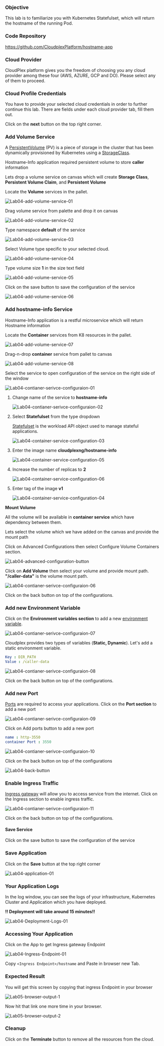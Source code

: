 ### Objective

This lab is to familiarize you with Kubernetes Statefulset, which will return the hostname of the running Pod.

### Code Repository

https://github.com/CloudplexPlatform/hostname-app

### Cloud Provider

CloudPlex platform gives you the freedom of choosing you any cloud provider among these four (AWS, AZURE, GCP and DO). Please select any of them to proceed.

### Cloud Profile Credentials

You have to provide your selected cloud credentials in order to further continue this lab. There are fields under each cloud provider tab, fill them out.

Click on the **next** button on the top right corner.


### Add Volume Service

A [PersistentVolume](https://kubernetes.io/docs/concepts/storage/persistent-volumes/) (PV) is a piece of storage in the cluster that has been dynamically provisioned by Kubernetes using a [StorageClass](https://kubernetes.io/docs/concepts/storage/storage-classes).

Hostname-Info application required persistent volume to store **caller** information

Lets drop a volume service on canvas which will create **Storage Class**, **Persistent Volume Claim**, and **Persistent Volume** 

Locate the **Volume** services in the pallet.

![Lab04-add-volume-service-01](https://raw.githubusercontent.com/CloudplexPlatform/developer-community/feature/github-data-fetching/kubernetes/stateful%20set/labs/hostname/images/Lab04-add-volume-service-01.png)

Drag volume service from palette and drop it on canvas

![Lab04-add-volume-service-02](https://raw.githubusercontent.com/CloudplexPlatform/developer-community/feature/github-data-fetching/kubernetes/stateful%20set/labs/hostname/images/Lab04-add-volume-service-02.png)

Type namespace **default** of the service

![Lab04-add-volume-service-03](https://raw.githubusercontent.com/CloudplexPlatform/developer-community/feature/github-data-fetching/kubernetes/stateful%20set/labs/hostname/images/Lab04-add-volume-service-03.png)

Select Volume type specific to your selected cloud.

![Lab04-add-volume-service-04](https://raw.githubusercontent.com/CloudplexPlatform/developer-community/feature/github-data-fetching/kubernetes/stateful%20set/labs/hostname/images/Lab04-add-volume-service-04.png)

Type volume size **1** in the size text field

![Lab04-add-volume-service-05](https://raw.githubusercontent.com/CloudplexPlatform/developer-community/feature/github-data-fetching/kubernetes/stateful%20set/labs/hostname/images/Lab04-add-volume-service-05.png)

Click on the save button to save the configuration of the service

![Lab04-add-volume-service-06](https://raw.githubusercontent.com/CloudplexPlatform/developer-community/feature/github-data-fetching/kubernetes/stateful%20set/labs/hostname/images/Lab04-add-volume-service-06.png)

### Add hostname-info Service

Hostname-Info application is a restful microservice which will return Hostname information

Locate the **Container** services from K8 resources in the pallet.

![Lab04-add-volume-service-07](https://raw.githubusercontent.com/CloudplexPlatform/developer-community/feature/github-data-fetching/kubernetes/stateful%20set/labs/hostname/images/Lab04-add-volume-service-07.png)

Drag-n-drop **container** service from pallet to canvas

![Lab04-add-volume-service-08](https://raw.githubusercontent.com/CloudplexPlatform/developer-community/feature/github-data-fetching/kubernetes/stateful%20set/labs/hostname/images/Lab04-add-volume-service-08.png)

Select the service to open configuration of the service on the right side of the window

![Lab04-contianer-serivce-configuraion-01](https://raw.githubusercontent.com/CloudplexPlatform/developer-community/feature/github-data-fetching/kubernetes/stateful%20set/labs/hostname/images/Lab04-contianer-serivce-configuraion-01.png)

1. Change name of the service to **hostname-info**

   ![Lab04-contianer-serivce-configuraion-02](https://raw.githubusercontent.com/CloudplexPlatform/developer-community/feature/github-data-fetching/kubernetes/stateful%20set/labs/hostname/images/Lab04-container-service-configuration-02.png)

2. Select **Statefulset** from the type dropdown

   [Statefulset](https://kubernetes.io/docs/concepts/workloads/controllers/statefulset/) is the workload API object used to manage stateful applications.

   ![Lab04-container-service-configuration-03](https://raw.githubusercontent.com/CloudplexPlatform/developer-community/feature/github-data-fetching/kubernetes/stateful%20set/labs/hostname/images/Lab04-container-service-configuration-03.png)

3. Enter the image name **cloudplexng/hostname-info**

   ![Lab04-container-service-configuration-05](https://raw.githubusercontent.com/CloudplexPlatform/developer-community/feature/github-data-fetching/kubernetes/stateful%20set/labs/hostname/images/Lab04-container-service-configuration-05.png)

4. Increase the number of replicas to **2**

   ![Lab04-container-service-configuration-06](https://raw.githubusercontent.com/CloudplexPlatform/developer-community/feature/github-data-fetching/kubernetes/stateful%20set/labs/hostname/images/Lab04-container-service-configuration-06.png)

5. Enter tag of the image **v1**

   ![Lab04-container-service-configuration-04](https://raw.githubusercontent.com/CloudplexPlatform/developer-community/feature/github-data-fetching/kubernetes/stateful%20set/labs/hostname/images/Lab04-container-service-configuration-04.png)


**Mount Volume**

All the volume will be available in **container service** which have dependency between them. 

Lets select the volume which we have added on the canvas and provide the mount path

Click on Advanced Configurations then select Configure Volume Containers section.

![Lab04-advanced-configuration-button](https://raw.githubusercontent.com/CloudplexPlatform/developer-community/feature/github-data-fetching/kubernetes/stateful%20set/labs/hostname/images/Lab04-advanced-configuration-button.png)

Click on **Add Volume** then select your volume and provide mount path.
**"/caller-data"** is the volume mount path.

![Lab04-contianer-serivce-configuraion-06](https://raw.githubusercontent.com/CloudplexPlatform/developer-community/feature/github-data-fetching/kubernetes/stateful%20set/labs/hostname/images/Lab04-contianer-serivce-configuraion-06.png)

Click on the back button on top of the configurations.



### Add new Environment Variable

Click on the **Environment variables section** to add a new [environment variable](https://kubernetes.io/docs/tasks/inject-data-application/define-environment-variable-container/#define-an-environment-variable-for-a-container).

![Lab04-contianer-serivce-configuraion-07](https://raw.githubusercontent.com/CloudplexPlatform/developer-community/feature/github-data-fetching/kubernetes/stateful%20set/labs/hostname/images/Lab04-contianer-serivce-configuraion-07.png)



Cloudplex provides two types of variables (**Static, Dynamic**). Let's add a static environment variable.

```yaml
Key : DIR_PATH
Value : /caller-data
```


![Lab04-contianer-serivce-configuraion-08](https://raw.githubusercontent.com/CloudplexPlatform/developer-community/feature/github-data-fetching/kubernetes/stateful%20set/labs/hostname/images/Lab04-contianer-serivce-configuraion-08.png)

Click on the back button on top of the configurations.

### Add new Port

[Ports](https://kubernetes.io/docs/concepts/services-networking/connect-applications-service/#the-kubernetes-model-for-connecting-containers) are required to access your applications. Click on the **Port section** to add a new port

![Lab04-contianer-serivce-configuraion-09](https://raw.githubusercontent.com/CloudplexPlatform/developer-community/feature/github-data-fetching/kubernetes/stateful%20set/labs/hostname/images/Lab04-contianer-serivce-configuraion-09.png)

Click on Add ports button to add a new port

```yaml
name : http-3550
container Port : 3550
```

![Lab04-contianer-serivce-configuraion-10](https://raw.githubusercontent.com/CloudplexPlatform/developer-community/feature/github-data-fetching/kubernetes/stateful%20set/labs/hostname/images/Lab04-contianer-serivce-configuraion-10.png)

Click on the back button on top of the configurations

![Lab04-back-button](https://raw.githubusercontent.com/CloudplexPlatform/developer-community/feature/github-data-fetching/kubernetes/stateful%20set/labs/hostname/images/Lab04-back-button.png)


### Enable Ingress Traffic

​[Ingress gateway](https://istio.io/docs/tasks/traffic-management/ingress/ingress-control/) will allow you to access service from the internet. Click on the Ingress section to enable ingress traffic.

![Lab04-contianer-serivce-configuraion-11](https://raw.githubusercontent.com/CloudplexPlatform/developer-community/feature/github-data-fetching/kubernetes/stateful%20set/labs/hostname/images/Lab04-contianer-serivce-configuraion-11.png)

Click on the back button on top of the configurations.

#### Save Service

Click on the save button to save the configuration of the service

### Save Application

Click on the **Save** button at the top right corner

![Lab04-application-01](https://raw.githubusercontent.com/CloudplexPlatform/developer-community/feature/github-data-fetching/kubernetes/stateful%20set/labs/hostname/images/Lab04-application-01.png)



### Your Application Logs

In the log window, you can see the logs of your infrastructure, Kubernetes Cluster and Application which you have deployed.

**!! Deployment will take around 15 minutes!!** 

![Lab04-Deployment-Logs-01](https://raw.githubusercontent.com/CloudplexPlatform/developer-community/feature/github-data-fetching/kubernetes/stateful%20set/labs/hostname/images/Lab04-Deployment-Logs-01.png)



### Accessing Your Application

Click on the App to get Ingress gateway Endpoint

![Lab04-Ingress-Endpoint-01](https://raw.githubusercontent.com/CloudplexPlatform/developer-community/feature/github-data-fetching/kubernetes/stateful%20set/labs/hostname/images/Lab04-Ingress-Endpoint-01.png)


Copy ```<Ingress Endpoint>/hostname``` and Paste in browser new Tab.

### Expected Result

You will get this screen by copying that ingress Endpoint in your browser

![Lab05-browser-output-1](https://raw.githubusercontent.com/CloudplexPlatform/developer-community/feature/github-data-fetching/kubernetes/stateful%20set/labs/hostname/images/Lab05-browser-output-1.png)

Now hit that link one more time in your browser.

![Lab05-browser-output-2](https://raw.githubusercontent.com/CloudplexPlatform/developer-community/feature/github-data-fetching/kubernetes/stateful%20set/labs/hostname/images/Lab05-browser-output-2.png)


### Cleanup

Click on the **Terminate** button to remove all the resources from the cloud.
